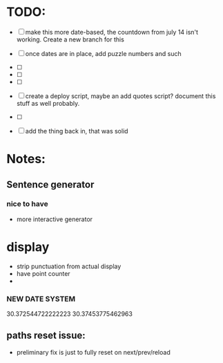 # TODO: 
- [ ] make this more date-based, the countdown from july 14 isn't working. Create a new branch for this
- [ ] once dates are in place, add puzzle numbers and such
- [ ] 
- [ ] 
- [ ] 
- [ ] create a deploy script, maybe an add quotes script? document this stuff as well probably.
- [ ] 
- [ ] add the <Birthday /> thing back in, that was solid



# Notes: 

## Sentence generator

### nice to have
- more interactive generator

# display
- strip punctuation from actual display
- have point counter
- 

### NEW DATE SYSTEM

30.372544722222223
30.37453775462963


## paths reset issue: 
- preliminary fix is just to fully reset on next/prev/reload